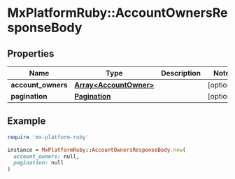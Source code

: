 # MxPlatformRuby::AccountOwnersResponseBody

## Properties

| Name | Type | Description | Notes |
| ---- | ---- | ----------- | ----- |
| **account_owners** | [**Array&lt;AccountOwner&gt;**](AccountOwner.md) |  | [optional] |
| **pagination** | [**Pagination**](Pagination.md) |  | [optional] |

## Example

```ruby
require 'mx-platform-ruby'

instance = MxPlatformRuby::AccountOwnersResponseBody.new(
  account_owners: null,
  pagination: null
)
```

